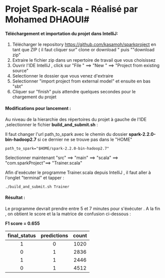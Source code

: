 
# Projet Spark-scala - Réalisé par Mohamed DHAOUI#

#### Téléchargement et importation du projet dans IntelliJ:

1. Télécharger le repository https://github.com/kasamoh/sparkproject en tant que ZIP  ( il faut cliquer sur" clone or download " puis ""download zip"
2. Extraire le fichier zip dans un repertoire de travail que vous choisissez 
3. Ouvrir l'IDE IntelliJ , click sur "File " ==> "New " ==> "Project from existing source"
4. Selectionner le dossier que vous venez d'extraire 
5. Selectionner "import project from external model" et ensuite en bas "sbt"
6. Cliquer sur "finish" puis attendre quelques secondes pour le chargement du projet

#### Modifications pour lancement :
Au niveau de la hierarchie des répertoires du projet à gauche de l'IDE ,selectionner le fichier **build_and_submit.sh** :

Il faut changer l'url path_to_spark avec le chemin du dossier **spark-2.2.0-bin-hadoop2.7**  si ce dernier ne se trouve pas dans le "HOME"
```
path_to_spark="$HOME/spark-2.2.0-bin-hadoop2.7"
```

Selectionner maintenant "src" ==> "main" ==> "scala" ==> "com.sparkProject"==> "Trainer.scala"

Afin d'exécuter le programme Trainer.scala depuis IntelliJ , il faut aller à l'onglet "terminal" et tapper : 

```
./build_and_submit.sh Trainer
```

#### Résultat : 

Le programme devrait prendre entre 5 et 7 minutes pour s'éxécuter . A la fin , on obtient le score et la la matrice de confusion ci-dessous : 

**F1 score = 0.655**


| final_status | predictions | count |
|:---------:|:-----------:|:-------:|
| 1         | 0           |   1020  |
| 0         | 1           |   2836  |
| 1         | 1           |   2446  |
| 0         | 1           |   4512  |
